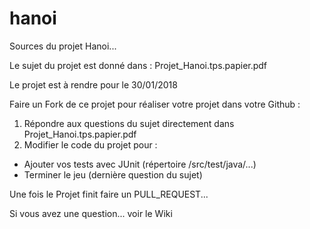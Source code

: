 # hanoi

Sources du projet Hanoi...

Le sujet du projet est donné dans : Projet_Hanoi.tps.papier.pdf

Le projet est à rendre pour le 30/01/2018

Faire un Fork de ce projet pour réaliser votre projet dans votre Github :
1) Répondre aux questions du sujet directement dans Projet_Hanoi.tps.papier.pdf
2) Modifier le code du projet pour :
  - Ajouter vos tests avec JUnit (répertoire /src/test/java/...)
  - Terminer le jeu (dernière question du sujet)

Une fois le Projet finit faire un PULL_REQUEST...

Si vous avez une question... voir le Wiki
